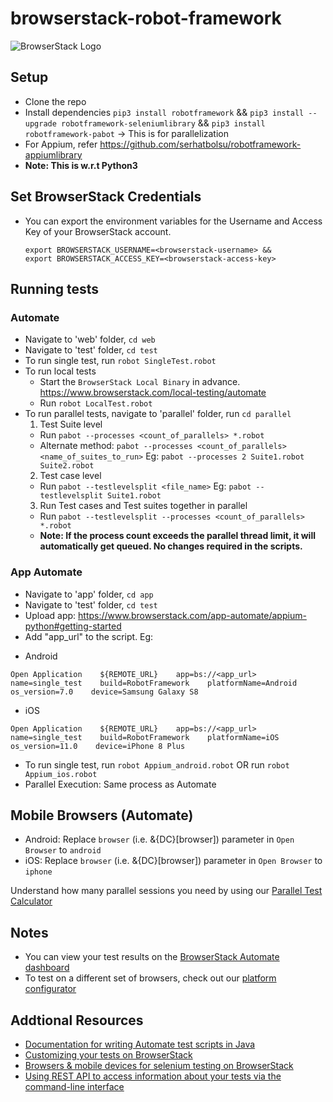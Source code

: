 # browserstack-robot-framework

![BrowserStack Logo](https://d98b8t1nnulk5.cloudfront.net/production/images/layout/logo-header.png?1469004780) 

## Setup
* Clone the repo
* Install dependencies  `pip3 install robotframework`  &&  `pip3 install --upgrade robotframework-seleniumlibrary` && `pip3 install robotframework-pabot` -> This is for parallelization 
* For Appium, refer https://github.com/serhatbolsu/robotframework-appiumlibrary
* **Note: This is w.r.t Python3**

## Set BrowserStack Credentials 
* You can export the environment variables for the Username and Access Key of your BrowserStack account. 

  ```
  export BROWSERSTACK_USERNAME=<browserstack-username> &&
  export BROWSERSTACK_ACCESS_KEY=<browserstack-access-key>
  ```

## Running tests

### Automate
* Navigate to 'web' folder, `cd web`
* Navigate to 'test' folder, `cd test`
* To run single test, run `robot SingleTest.robot`
* To run local tests
  - Start the `BrowserStack Local Binary` in advance. https://www.browserstack.com/local-testing/automate
  - Run `robot LocalTest.robot`
* To run parallel tests, navigate to 'parallel' folder, run `cd parallel`
  1. Test Suite level
    - Run `pabot --processes <count_of_parallels> *.robot`
    - Alternate method: `pabot --processes <count_of_parallels> <name_of_suites_to_run>` Eg: `pabot --processes 2 Suite1.robot       Suite2.robot`
  2. Test case level
    - Run `pabot --testlevelsplit <file_name>` Eg:  `pabot --testlevelsplit Suite1.robot`
  3. Run Test cases and Test suites together in parallel
    - Run `pabot --testlevelsplit --processes <count_of_parallels> *.robot`
    - **Note: If the process count exceeds the parallel thread limit, it will automatically get queued. No changes required in the scripts.**
    
### App Automate

* Navigate to 'app' folder, `cd app`
* Navigate to 'test' folder, `cd test`
* Upload app: https://www.browserstack.com/app-automate/appium-python#getting-started
* Add "app_url" to the script. Eg: 
- Android
```
Open Application    ${REMOTE_URL}    app=bs://<app_url>    name=single_test    build=RobotFramework    platformName=Android    os_version=7.0    device=Samsung Galaxy S8
```
- iOS
```
Open Application    ${REMOTE_URL}    app=bs://<app_url>    name=single_test    build=RobotFramework    platformName=iOS    os_version=11.0    device=iPhone 8 Plus
```

* To run single test, run `robot Appium_android.robot` OR  run `robot Appium_ios.robot` 
* Parallel Execution: Same process as Automate

  
## Mobile Browsers (Automate)
* Android: Replace `browser` (i.e. &{DC}[browser]) parameter in `Open Browser` to `android`
* iOS: Replace `browser` (i.e. &{DC}[browser]) parameter in `Open Browser` to `iphone`


 Understand how many parallel sessions you need by using our [Parallel Test Calculator](https://www.browserstack.com/automate/parallel-calculator?ref=github)

## Notes
* You can view your test results on the [BrowserStack Automate dashboard](https://www.browserstack.com/automate)
* To test on a different set of browsers, check out our [platform configurator](https://www.browserstack.com/automate/java#setting-os-and-browser)

## Addtional Resources
* [Documentation for writing Automate test scripts in Java](https://www.browserstack.com/automate/java)
* [Customizing your tests on BrowserStack](https://www.browserstack.com/automate/capabilities)
* [Browsers & mobile devices for selenium testing on BrowserStack](https://www.browserstack.com/list-of-browsers-and-platforms?product=automate)
* [Using REST API to access information about your tests via the command-line interface](https://www.browserstack.com/automate/rest-api)

